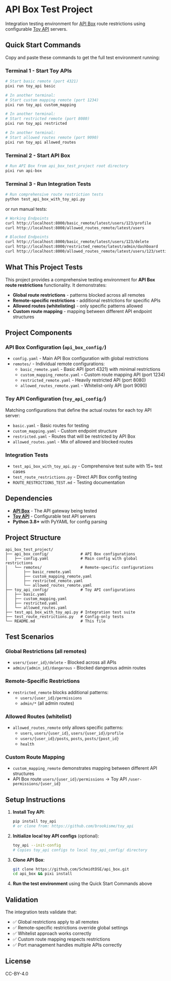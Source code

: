 # API Box Test Project

Integration testing environment for [API Box](https://github.com/SchmidtDSE/api_box) route restrictions using configurable [Toy API](https://github.com/brookisme/toy_api) servers.

## Quick Start Commands

Copy and paste these commands to get the full test environment running:

### Terminal 1 - Start Toy APIs
```bash
# Start basic remote (port 4321)
pixi run toy_api basic

# In another terminal:
# Start custom mapping remote (port 1234)
pixi run toy_api custom_mapping

# In another terminal:
# Start restricted remote (port 8080)
pixi run toy_api restricted

# In another terminal:
# Start allowed routes remote (port 9090)
pixi run toy_api allowed_routes
```

### Terminal 2 - Start API Box
```bash
# Run API Box from api_box_test_project root directory
pixi run api-box
```

### Terminal 3 - Run Integration Tests

```bash
# Run comprehensive route restriction tests
python test_api_box_with_toy_api.py
```

or run manual tests:

```bash
# Working Endpoints
curl http://localhost:8000/basic_remote/latest/users/123/profile  
curl http://localhost:8000/allowed_routes_remote/latest/users

# Blocked Endpoints
curl http://localhost:8000/basic_remote/latest/users/123/delete
curl http://localhost:8000/restricted_remote/latest/admin/dashboard
curl http://localhost:8000/allowed_routes_remote/latest/users/123/settings  
```

## What This Project Tests

This project provides a comprehensive testing environment for **API Box route restrictions** functionality. It demonstrates:

- **Global route restrictions** - patterns blocked across all remotes
- **Remote-specific restrictions** - additional restrictions for specific APIs
- **Allowed routes (whitelisting)** - only specific patterns allowed
- **Custom route mapping** - mapping between different API endpoint structures

## Project Components

### API Box Configuration (`api_box_config/`)
- `config.yaml` - Main API Box configuration with global restrictions
- `remotes/` - Individual remote configurations:
  - `basic_remote.yaml` - Basic API (port 4321) with minimal restrictions
  - `custom_mapping_remote.yaml` - Custom route mapping API (port 1234)
  - `restricted_remote.yaml` - Heavily restricted API (port 8080)
  - `allowed_routes_remote.yaml` - Whitelist-only API (port 9090)

### Toy API Configuration (`toy_api_config/`)
Matching configurations that define the actual routes for each toy API server:
- `basic.yaml` - Basic routes for testing
- `custom_mapping.yaml` - Custom endpoint structure
- `restricted.yaml` - Routes that will be restricted by API Box
- `allowed_routes.yaml` - Mix of allowed and blocked routes

### Integration Tests
- `test_api_box_with_toy_api.py` - Comprehensive test suite with 15+ test cases
- `test_route_restrictions.py` - Direct API Box config testing
- `ROUTE_RESTRICTIONS_TEST.md` - Testing documentation

## Dependencies

- **[API Box](https://github.com/SchmidtDSE/api_box)** - The API gateway being tested
- **[Toy API](https://github.com/brookisme/toy_api)** - Configurable test API servers
- **Python 3.8+** with PyYAML for config parsing

## Project Structure

```
api_box_test_project/
├── api_box_config/              # API Box configurations
│   ├── config.yaml              # Main config with global restrictions
│   └── remotes/                 # Remote-specific configurations
│       ├── basic_remote.yaml
│       ├── custom_mapping_remote.yaml
│       ├── restricted_remote.yaml
│       └── allowed_routes_remote.yaml
├── toy_api_config/              # Toy API configurations
│   ├── basic.yaml
│   ├── custom_mapping.yaml
│   ├── restricted.yaml
│   └── allowed_routes.yaml
├── test_api_box_with_toy_api.py # Integration test suite
├── test_route_restrictions.py   # Config-only tests
└── README.md                    # This file
```

## Test Scenarios

### Global Restrictions (all remotes)
- `users/{user_id}/delete` - Blocked across all APIs
- `admin/{admin_id}/dangerous` - Blocked dangerous admin routes

### Remote-Specific Restrictions
- `restricted_remote` blocks additional patterns:
  - `users/{user_id}/permissions`
  - `admin/*` (all admin routes)

### Allowed Routes (whitelist)
- `allowed_routes_remote` only allows specific patterns:
  - `users`, `users/{user_id}`, `users/{user_id}/profile`
  - `users/{user_id}/posts`, `posts`, `posts/{post_id}`
  - `health`

### Custom Route Mapping
- `custom_mapping_remote` demonstrates mapping between different API structures
- API Box route `users/{user_id}/permissions` → Toy API `/user-permissions/{user_id}`

## Setup Instructions

1. **Install Toy API**:
   ```bash
   pip install toy_api
   # or clone from: https://github.com/brookisme/toy_api
   ```

2. **Initialize local toy API configs** (optional):
   ```bash
   toy_api --init-config
   # Copies toy_api configs to local toy_api_config/ directory
   ```

3. **Clone API Box**:
   ```bash
   git clone https://github.com/SchmidtDSE/api_box.git
   cd api_box && pixi install
   ```

4. **Run the test environment** using the Quick Start Commands above

## Validation

The integration tests validate that:
- ✅ Global restrictions apply to all remotes
- ✅ Remote-specific restrictions override global settings
- ✅ Whitelist approach works correctly
- ✅ Custom route mapping respects restrictions
- ✅ Port management handles multiple APIs correctly

## License

CC-BY-4.0
